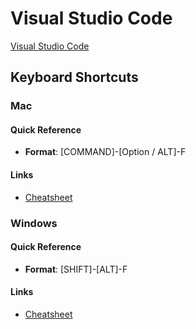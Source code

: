 # Visual Studio Code

[Visual Studio Code](https://code.visualstudio.com/)

## Keyboard Shortcuts

### Mac

#### Quick Reference

* **Format**: [COMMAND]-[Option / ALT]-F

#### Links

* [Cheatsheet](https://code.visualstudio.com/shortcuts/keyboard-shortcuts-macos.pdf)

### Windows

#### Quick Reference

* **Format**: [SHIFT]-[ALT]-F

#### Links

* [Cheatsheet](https://code.visualstudio.com/shortcuts/keyboard-shortcuts-windows.pdf)